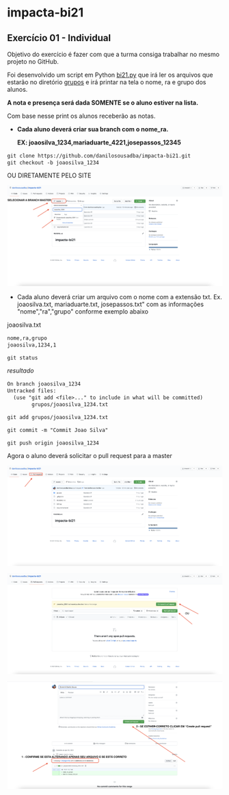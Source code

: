 # impacta-bi21

## Exercício 01 - Individual

Objetivo do exercício é fazer com que a turma consiga trabalhar no mesmo projeto no GitHub.

Foi desenvolvido um script em Python [bi21.py](bi21.py) que irá ler os arquivos que estarão no diretório [grupos](grupos) e irá printar na tela o nome, ra e grupo dos alunos. 

<b>A nota e presença será dada SOMENTE se o aluno estiver na lista.</b>

Com base nesse print os alunos receberão as notas.

* <b>Cada aluno deverá criar sua branch com o nome_ra.
  
    EX: joaosilva_1234,mariaduarte_4221,josepassos_12345 </b>
```
git clone https://github.com/danilosousadba/impacta-bi21.git
git checkout -b joaosilva_1234
```
OU DIRETAMENTE PELO SITE

![images](images/newbranch.png)
  
  
* Cada aluno deverá criar um arquivo com o nome com a extensão txt. Ex. joaosilva.txt, mariaduarte.txt, josepassos.txt" com as informações "nome","ra","grupo" conforme exemplo abaixo

joaosilva.txt
```
nome,ra,grupo
joaosilva,1234,1
```

```
git status
```
<i>resultado</i>
```
On branch joaosilva_1234
Untracked files:
  (use "git add <file>..." to include in what will be committed)
        grupos/joaosilva_1234.txt
```


```
git add grupos/joaosilva_1234.txt
```

```
git commit -m "Commit Joao Silva"
```
```
git push origin joaosilva_1234
```

Agora o aluno deverá solicitar o pull request para a master

![images](images/newpullrequest.png)

![images](images/newpullrequest1.png)

![images](images/newpullrequest2.png)